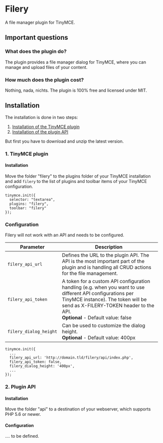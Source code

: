 # Filery
A file manager plugin for TinyMCE.

## Important questions
### What does the plugin do?
The plugin provides a file manager dialog for TinyMCE, where you
can manage and upload files of your content. 

### How much does the plugin cost?
Nothing, nada, nichts. The plugin is 100% free and licensed under MIT.

## Installation
The installation is done in two steps:
1. [Installation of the TinyMCE plugin](#1-tinymce-plugin)
2. [Installation of the plugin API](#2-plugin-api)

But first you have to download and unzip the latest version.

### 1. TinyMCE plugin
#### Installation
Move the folder "filery" to the plugins folder of your TinyMCE 
installation and add `filery` to the list of plugins and toolbar items
of your TinyMCE configuration. 

````
tinymce.init({
  selector: "textarea",
  plugins: "filery",
  toolbar: "filery"
});
````

### Configuration
Filery will not work with an API and needs to be configured.

|Parameter|Description|
|---|---|
|`filery_api_url`|Defines the URL to the plugin API. The API is the most important part of the plugin and is handling all CRUD actions for the file management.|
|`filery_api_token`|A token for a custom API configuration handling (e.g. when you want to use different API configurations per TinyMCE instance). The token will be send as X-FILERY-TOKEN header to the API.<br />**Optional** - Default value: false|
|`filery_dialog_height`|Can be used to customize the dialog height.<br />**Optional** - Default value: 400px|

````
tinymce.init({
  ...
  filery_api_url: 'http://domain.tld/filery/api/index.php',
  filery_api_token: false,
  filery_dialog_height: '400px',
  ...
});
````

### 2. Plugin API
#### Installation
Move the folder "api" to a destination of your webserver, which supports PHP 5.6 or newer.

#### Configuration
.... to be defined.

